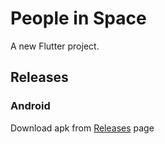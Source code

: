 # People in Space

A new Flutter project.

## Releases

### Android

Download apk from [Releases](https://github.com/iqfareez/people_in_space/releases) page

<!-- https://www.howmanypeopleareinspacerightnow.com/peopleinspace.json -->
